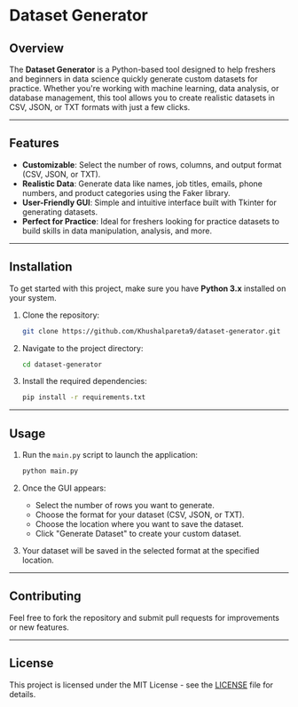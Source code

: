 # Dataset Generator

## Overview

The **Dataset Generator** is a Python-based tool designed to help freshers and beginners in data science quickly generate custom datasets for practice. Whether you're working with machine learning, data analysis, or database management, this tool allows you to create realistic datasets in CSV, JSON, or TXT formats with just a few clicks.

---

## Features

- **Customizable**: Select the number of rows, columns, and output format (CSV, JSON, or TXT).
- **Realistic Data**: Generate data like names, job titles, emails, phone numbers, and product categories using the Faker library.
- **User-Friendly GUI**: Simple and intuitive interface built with Tkinter for generating datasets.
- **Perfect for Practice**: Ideal for freshers looking for practice datasets to build skills in data manipulation, analysis, and more.

---

## Installation

To get started with this project, make sure you have **Python 3.x** installed on your system.

1. Clone the repository:
    ```bash
    git clone https://github.com/Khushalpareta9/dataset-generator.git
    ```

2. Navigate to the project directory:
    ```bash
    cd dataset-generator
    ```

3. Install the required dependencies:
    ```bash
    pip install -r requirements.txt
    ```

---

## Usage

1. Run the `main.py` script to launch the application:
    ```bash
    python main.py
    ```

2. Once the GUI appears:
    - Select the number of rows you want to generate.
    - Choose the format for your dataset (CSV, JSON, or TXT).
    - Choose the location where you want to save the dataset.
    - Click "Generate Dataset" to create your custom dataset.

3. Your dataset will be saved in the selected format at the specified location.

---

## Contributing

Feel free to fork the repository and submit pull requests for improvements or new features. 

---

## License

This project is licensed under the MIT License - see the [LICENSE](LICENSE) file for details.

